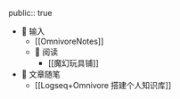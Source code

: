 public:: true

- 📲 输入
	- [[OmnivoreNotes]]
	- 📖 阅读
		- [[魔幻玩具铺]]
- 💬 文章随笔
	- [[Logseq+Omnivore 搭建个人知识库]]